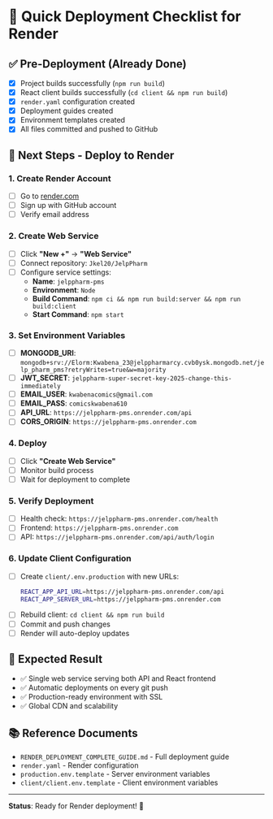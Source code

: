 # 🚀 Quick Deployment Checklist for Render

## ✅ **Pre-Deployment (Already Done)**
- [x] Project builds successfully (`npm run build`)
- [x] React client builds successfully (`cd client && npm run build`)
- [x] `render.yaml` configuration created
- [x] Deployment guides created
- [x] Environment templates created
- [x] All files committed and pushed to GitHub

## 🔧 **Next Steps - Deploy to Render**

### **1. Create Render Account**
- [ ] Go to [render.com](https://render.com)
- [ ] Sign up with GitHub account
- [ ] Verify email address

### **2. Create Web Service**
- [ ] Click **"New +"** → **"Web Service"**
- [ ] Connect repository: `Jkel20/JelpPharm`
- [ ] Configure service settings:
  - **Name**: `jelppharm-pms`
  - **Environment**: `Node`
  - **Build Command**: `npm ci && npm run build:server && npm run build:client`
  - **Start Command**: `npm start`

### **3. Set Environment Variables**
- [ ] **MONGODB_URI**: `mongodb+srv://Elorm:Kwabena_23@jelppharmarcy.cvb0ysk.mongodb.net/jelp_pharm_pms?retryWrites=true&w=majority`
- [ ] **JWT_SECRET**: `jelppharm-super-secret-key-2025-change-this-immediately`
- [ ] **EMAIL_USER**: `kwabenacomics@gmail.com`
- [ ] **EMAIL_PASS**: `comicskwabena610`
- [ ] **API_URL**: `https://jelppharm-pms.onrender.com/api`
- [ ] **CORS_ORIGIN**: `https://jelppharm-pms.onrender.com`

### **4. Deploy**
- [ ] Click **"Create Web Service"**
- [ ] Monitor build process
- [ ] Wait for deployment to complete

### **5. Verify Deployment**
- [ ] Health check: `https://jelppharm-pms.onrender.com/health`
- [ ] Frontend: `https://jelppharm-pms.onrender.com`
- [ ] API: `https://jelppharm-pms.onrender.com/api/auth/login`

### **6. Update Client Configuration**
- [ ] Create `client/.env.production` with new URLs:
  ```bash
  REACT_APP_API_URL=https://jelppharm-pms.onrender.com/api
  REACT_APP_SERVER_URL=https://jelppharm-pms.onrender.com
  ```
- [ ] Rebuild client: `cd client && npm run build`
- [ ] Commit and push changes
- [ ] Render will auto-deploy updates

## 🎯 **Expected Result**
- ✅ Single web service serving both API and React frontend
- ✅ Automatic deployments on every git push
- ✅ Production-ready environment with SSL
- ✅ Global CDN and scalability

## 📚 **Reference Documents**
- `RENDER_DEPLOYMENT_COMPLETE_GUIDE.md` - Full deployment guide
- `render.yaml` - Render configuration
- `production.env.template` - Server environment variables
- `client/client.env.template` - Client environment variables

---

**Status**: Ready for Render deployment! 🚀
